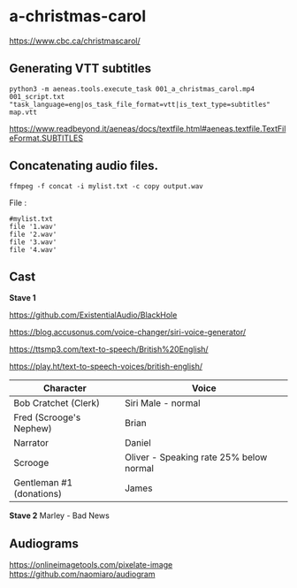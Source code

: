 # a-christmas-carol

https://www.cbc.ca/christmascarol/

## Generating VTT subtitles
```
python3 -m aeneas.tools.execute_task 001_a_christmas_carol.mp4 001_script.txt "task_language=eng|os_task_file_format=vtt|is_text_type=subtitles" map.vtt
```

https://www.readbeyond.it/aeneas/docs/textfile.html#aeneas.textfile.TextFileFormat.SUBTITLES

## Concatenating audio files.
```
ffmpeg -f concat -i mylist.txt -c copy output.wav
```

File :

```
#mylist.txt
file '1.wav'
file '2.wav'
file '3.wav'
file '4.wav'
```

## Cast

**Stave 1**

https://github.com/ExistentialAudio/BlackHole

https://blog.accusonus.com/voice-changer/siri-voice-generator/

https://ttsmp3.com/text-to-speech/British%20English/

https://play.ht/text-to-speech-voices/british-english/



| Character | Voice |
| --- | --- |
| Bob Cratchet (Clerk) | Siri Male - normal |
| Fred (Scrooge's Nephew) | Brian  |
| Narrator | Daniel |
| Scrooge | Oliver - Speaking rate 25% below normal |
| Gentleman #1 (donations) | James |


**Stave 2**
Marley - Bad News

## Audiograms

https://onlineimagetools.com/pixelate-image
https://github.com/naomiaro/audiogram

